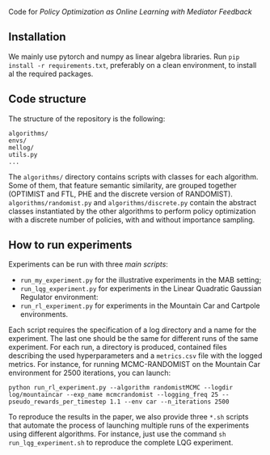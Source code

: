 Code for _Policy Optimization as Online Learning with Mediator Feedback_

## Installation
We mainly use pytorch and numpy as linear algebra libraries.
Run `pip install -r requirements.txt`, preferably on a clean environment, to install al the required packages.

## Code structure
The structure of the repository is the following:
```
algorithms/
envs/
mellog/
utils.py
...
```
The `algorithms/` directory contains scripts with classes for each algorithm.
Some of them, that feature semantic similarity, are grouped together (OPTIMIST and FTL, PHE and the discrete version of RANDOMIST).
`algorithms/randomist.py` and `algorithms/discrete.py` contain the abstract classes instantiated by the other algorithms to perform policy optimization with a discrete number of policies, with and without importance sampling.

## How to run experiments
Experiments can be run with three _main scripts_:
- ``run_my_experiment.py`` for the illustrative experiments in the MAB setting;
- ``run_lqg_experiment.py`` for experiments in the Linear Quadratic Gaussian Regulator environment:
- ``run_rl_experiment.py`` for experiments in the Mountain Car and Cartpole environments. 

Each script requires the specification of a log directory and a name for the experiment. The last one should be the same for different runs of the same experiment.
For each run, a directory is produced, contained files describing the used hyperparameters and a `metrics.csv` file with the logged metrics.
For instance, for running MCMC-RANDOMIST on the Mountain Car environment for 2500 iterations, you can launch:
```
python run_rl_experiment.py --algorithm randomistMCMC --logdir log/mountaincar --exp_name mcmcrandomist --logging_freq 25 --pseudo_rewards_per_timestep 1.1 --env car --n_iterations 2500
```
To reproduce the results in the paper, we also provide three `*.sh` scripts that automate the process of launching multiple runs of the experiments using different algorithms.
For instance, just use the command `sh run_lqg_experiment.sh` to reproduce the complete LQG experiment.
